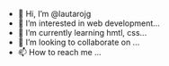 - 👋 Hi, I’m @lautarojg
- 👀 I’m interested in web development...
- 🌱 I’m currently learning hmtl, css...
- 💞️ I’m looking to collaborate on ...
- 📫 How to reach me ...

<!---
lautarojg/lautarojg is a ✨ special ✨ repository because its `README.md` (this file) appears on your GitHub profile.
You can click the Preview link to take a look at your changes.
--->
